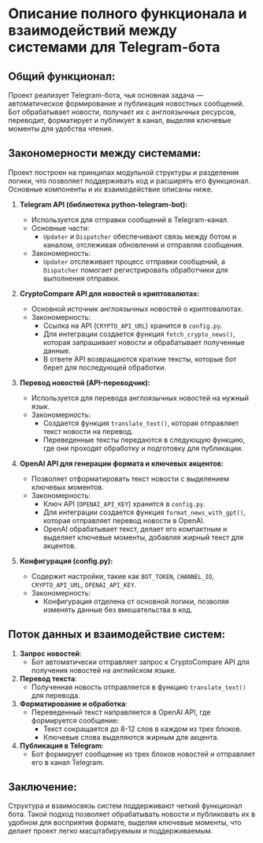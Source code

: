 # Описание полного функционала и взаимодействий между системами для Telegram-бота

## Общий функционал:
Проект реализует Telegram-бота, чья основная задача — автоматическое формирование и публикация новостных сообщений. Бот обрабатывает новости, получает их с англоязычных ресурсов, переводит, форматирует и публикует в канал, выделяя ключевые моменты для удобства чтения.

## Закономерности между системами:
Проект построен на принципах модульной структуры и разделения логики, что позволяет поддерживать код и расширять его функционал. Основные компоненты и их взаимодействие описаны ниже.

1. **Telegram API (библиотека python-telegram-bot):**
   - Используется для отправки сообщений в Telegram-канал.
   - Основные части:
     - `Updater` и `Dispatcher` обеспечивают связь между ботом и каналом, отслеживая обновления и отправляя сообщения.
   - Закономерность:
     - `Updater` отслеживает процесс отправки сообщений, а `Dispatcher` помогает регистрировать обработчики для выполнения отправки.

2. **CryptoCompare API для новостей о криптовалютах:**
   - Основной источник англоязычных новостей о криптовалютах.
   - Закономерность:
     - Ссылка на API (`CRYPTO_API_URL`) хранится в `config.py`.
     - Для интеграции создается функция `fetch_crypto_news()`, которая запрашивает новости и обрабатывает полученные данные.
     - В ответе API возвращаются краткие тексты, которые бот берет для последующей обработки.

3. **Перевод новостей (API-переводчик):**
   - Используется для перевода англоязычных новостей на нужный язык.
   - Закономерность:
     - Создается функция `translate_text()`, которая отправляет текст новости на перевод.
     - Переведенные тексты передаются в следующую функцию, где они проходят обработку и подготовку для публикации.
   
4. **OpenAI API для генерации формата и ключевых акцентов:**
   - Позволяет отформатировать текст новости с выделением ключевых моментов.
   - Закономерность:
     - Ключ API (`OPENAI_API_KEY`) хранится в `config.py`.
     - Для интеграции создается функция `format_news_with_gpt()`, которая отправляет перевод новости в OpenAI.
     - OpenAI обрабатывает текст, делает его компактным и выделяет ключевые моменты, добавляя жирный текст для акцентов.
   
5. **Конфигурация (config.py):**
   - Содержит настройки, такие как `BOT_TOKEN`, `CHANNEL_ID`, `CRYPTO_API_URL`, `OPENAI_API_KEY`.
   - Закономерность:
     - Конфигурация отделена от основной логики, позволяя изменять данные без вмешательства в код.
   
## Поток данных и взаимодействие систем:
1. **Запрос новостей**:
   - Бот автоматически отправляет запрос к CryptoCompare API для получения новостей на английском языке.
2. **Перевод текста**:
   - Полученная новость отправляется в функцию `translate_text()` для перевода.
3. **Форматирование и обработка**:
   - Переведенный текст направляется в OpenAI API, где формируется сообщение:
     - Текст сокращается до 8-12 слов в каждом из трех блоков.
     - Ключевые слова выделяются жирным для акцента.
4. **Публикация в Telegram**:
   - Бот формирует сообщение из трех блоков новостей и отправляет его в канал Telegram.

## Заключение:
Структура и взаимосвязь систем поддерживают четкий функционал бота. Такой подход позволяет обрабатывать новости и публиковать их в удобном для восприятия формате, выделяя ключевые моменты, что делает проект легко масштабируемым и поддерживаемым.
